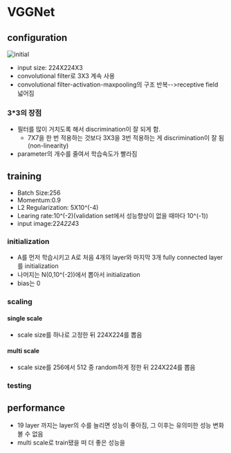 # VGGNet

## configuration

![initial](https://user-images.githubusercontent.com/86214286/195825524-ec8e1a9d-217a-436c-8b24-b9d33d6247a3.jpg)

* input size: 224X224X3
* convolutional filter로 3X3 계속 사용
* convolutional filter-activation-maxpooling의 구조 반복-->receptive field 넓어짐

### 3*3의 장점
* 필터를 많이 거치도록 해서 discrimination이 잘 되게 함.
  * 7X7을 한 번 적용하는 것보다 3X3을 3번 적용하는 게 discrimination이 잘 됨(non-linearity)
* parameter의 개수를 줄여서 학습속도가 빨라짐    

## training
* Batch Size:256
* Momentum:0.9
* L2 Regularization: 5X10^(-4)
* Learing rate:10^(-2)(validation set에서 성능향상이 없을 때마다 10^(-1))
* input image:224*224*3
### initialization
* A를 먼저 학습시키고 A로 처음 4개의 layer와 마지막 3개 fully connected layer를 initialization
* 나머지는 N(0,10^(-2))에서 뽑아서 initialization
* bias는 0
### scaling
#### single scale
* scale size를 하나로 고정한 뒤 224X224를 뽑음
#### multi scale
* scale size를 256에서 512 중 random하게 정한 뒤 224X224를 뽑음
### testing

## performance
* 19 layer 까지는 layer의 수를 늘리면 성능이 좋아짐, 그 이후는 유의미한 성능 변화 볼 수 없음
* multi scale로 train됐을 떠 더 좋은 성능을 
